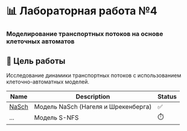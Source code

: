 # 📊 Лабораторная работа №4  
### **Моделирование транспортных потоков на основе клеточных автоматов**  

## 🎯 Цель работы  
Исследование динамики транспортных потоков с использованием клеточно-автоматных моделей.  


| Name | Description | Status |
| ------------- | ------------- | ------------- |
| [NaSch](flow_traffic_model.ipynb) | Модель NaSch (Нагеля и Шрекенберга) | ✅ |
| ... | Модель S-NFS | ⏱️ |
